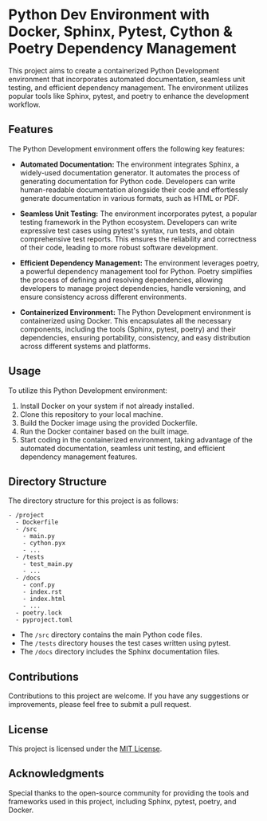 # Python Dev Environment with Docker, Sphinx, Pytest, Cython & Poetry Dependency Management

This project aims to create a containerized Python Development environment that incorporates automated documentation, seamless unit testing, and efficient dependency management. The environment utilizes popular tools like Sphinx, pytest, and poetry to enhance the development workflow.

## Features

The Python Development environment offers the following key features:

- **Automated Documentation:** The environment integrates Sphinx, a widely-used documentation generator. It automates the process of generating documentation for Python code. Developers can write human-readable documentation alongside their code and effortlessly generate documentation in various formats, such as HTML or PDF.

- **Seamless Unit Testing:** The environment incorporates pytest, a popular testing framework in the Python ecosystem. Developers can write expressive test cases using pytest's syntax, run tests, and obtain comprehensive test reports. This ensures the reliability and correctness of their code, leading to more robust software development.

- **Efficient Dependency Management:** The environment leverages poetry, a powerful dependency management tool for Python. Poetry simplifies the process of defining and resolving dependencies, allowing developers to manage project dependencies, handle versioning, and ensure consistency across different environments.

- **Containerized Environment:** The Python Development environment is containerized using Docker. This encapsulates all the necessary components, including the tools (Sphinx, pytest, poetry) and their dependencies, ensuring portability, consistency, and easy distribution across different systems and platforms.

## Usage

To utilize this Python Development environment:

1. Install Docker on your system if not already installed.
2. Clone this repository to your local machine.
3. Build the Docker image using the provided Dockerfile.
4. Run the Docker container based on the built image.
5. Start coding in the containerized environment, taking advantage of the automated documentation, seamless unit testing, and efficient dependency management features.

## Directory Structure

The directory structure for this project is as follows:

```
- /project
  - Dockerfile
  - /src
    - main.py
    - cython.pyx
    - ...
  - /tests
    - test_main.py
    - ...
  - /docs
    - conf.py
    - index.rst
    - index.html 
    - ...
  - poetry.lock
  - pyproject.toml
```

- The `/src` directory contains the main Python code files.
- The `/tests` directory houses the test cases written using pytest.
- The `/docs` directory includes the Sphinx documentation files.

## Contributions

Contributions to this project are welcome. If you have any suggestions or improvements, please feel free to submit a pull request.

## License

This project is licensed under the [MIT License](LICENSE).

## Acknowledgments

Special thanks to the open-source community for providing the tools and frameworks used in this project, including Sphinx, pytest, poetry, and Docker.
